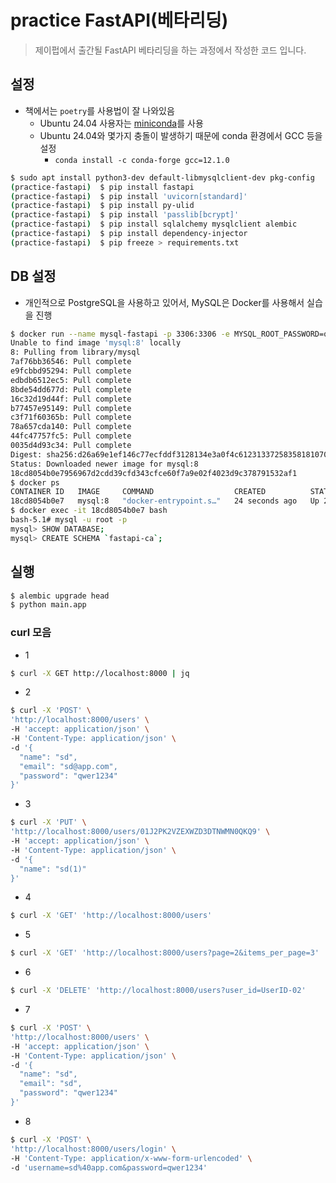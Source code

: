 # practice FastAPI(베타리딩)

> 제이펍에서 출간될 FastAPI 베타리딩을 하는 과정에서 작성한 코드 입니다.

## 설정

- 책에서는 `poetry`를 사용법이 잘 나와있음
    - Ubuntu 24.04 사용자는 [miniconda](https://docs.anaconda.com/miniconda/)를 사용
    - Ubuntu 24.04와 몇가지 충돌이 발생하기 때문에 conda 환경에서 GCC 등을 설정
        - `conda install -c conda-forge gcc=12.1.0`

```bash
$ sudo apt install python3-dev default-libmysqlclient-dev pkg-config
(practice-fastapi)  $ pip install fastapi
(practice-fastapi)  $ pip install 'uvicorn[standard]'
(practice-fastapi)  $ pip install py-ulid
(practice-fastapi)  $ pip install 'passlib[bcrypt]'
(practice-fastapi)  $ pip install sqlalchemy mysqlclient alembic
(practice-fastapi)  $ pip install dependency-injector
(practice-fastapi)  $ pip freeze > requirements.txt
```

## DB 설정

- 개인적으로 PostgreSQL을 사용하고 있어서, MySQL은 Docker를 사용해서 실습을 진행

```bash
$ docker run --name mysql-fastapi -p 3306:3306 -e MYSQL_ROOT_PASSWORD=qwer1234 -d mysql:8
Unable to find image 'mysql:8' locally
8: Pulling from library/mysql
7af76bb36546: Pull complete 
e9fcbbd95294: Pull complete 
edbdb6512ec5: Pull complete 
8bde54dd677d: Pull complete 
16c32d19d44f: Pull complete 
b77457e95149: Pull complete 
c3f71f60365b: Pull complete 
78a657cda140: Pull complete 
44fc47757fc5: Pull complete 
0035d4d93c34: Pull complete 
Digest: sha256:d26a69e1ef146c77ecfddf3128134e3a0f4c6123133725835818107037649827
Status: Downloaded newer image for mysql:8
18cd8054b0e7956967d2cdd39cfd343cfce60f7a9e02f4023d9c378791532af1
$ docker ps
CONTAINER ID   IMAGE     COMMAND                  CREATED          STATUS          PORTS                                                  NAMES
18cd8054b0e7   mysql:8   "docker-entrypoint.s…"   24 seconds ago   Up 23 seconds   0.0.0.0:3306->3306/tcp, :::3306->3306/tcp, 33060/tcp   mysql-fastapi
$ docker exec -it 18cd8054b0e7 bash
bash-5.1# mysql -u root -p
mysql> SHOW DATABASE;
mysql> CREATE SCHEMA `fastapi-ca`;
```

## 실행

```bash
$ alembic upgrade head
$ python main.app
```

### curl 모음

- 1

```bash
$ curl -X GET http://localhost:8000 | jq
```

- 2

```bash
$ curl -X 'POST' \
'http://localhost:8000/users' \
-H 'accept: application/json' \
-H 'Content-Type: application/json' \
-d '{
  "name": "sd",
  "email": "sd@app.com",
  "password": "qwer1234"
}'
```

- 3

```bash
$ curl -X 'PUT' \
'http://localhost:8000/users/01J2PK2VZEXWZD3DTNWMN0QKQ9' \
-H 'accept: application/json' \
-H 'Content-Type: application/json' \
-d '{
  "name": "sd(1)"
}'
```

- 4

```bash
$ curl -X 'GET' 'http://localhost:8000/users'
```

- 5

```bash
$ curl -X 'GET' 'http://localhost:8000/users?page=2&items_per_page=3'
```

- 6

```bash
$ curl -X 'DELETE' 'http://localhost:8000/users?user_id=UserID-02'
```

- 7

```bash
$ curl -X 'POST' \
'http://localhost:8000/users' \
-H 'accept: application/json' \
-H 'Content-Type: application/json' \
-d '{
  "name": "sd",
  "email": "sd",
  "password": "qwer1234"
}'
```

- 8

```bash
$ curl -X 'POST' \
'http://localhost:8000/users/login' \
-H 'Content-Type: application/x-www-form-urlencoded' \
-d 'username=sd%40app.com&password=qwer1234'
```